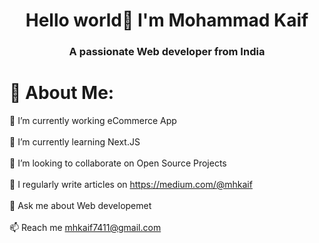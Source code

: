 <h1 align="center">Hello world👋 I'm Mohammad Kaif</h1>
<h3 align="center">A passionate Web developer from India</h3>

# 💫 About Me:
🔭 I’m currently working eCommerce App<br><br>🌱 I’m currently learning Next.JS<br><br>🤝 I’m looking to collaborate on Open Source Projects<br><br>📝 I regularly write articles on https://medium.com/@mhkaif<br><br>💬 Ask me about Web developemet<br><br>📫 Reach me mhkaif7411@gmail.com<br><br>




